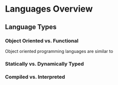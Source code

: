 # Languages Overview

## Language Types

### Object Oriented vs. Functional

Object oriented programming languages are similar to

### Statically vs. Dynamically Typed

### Compiled vs. Interpreted

###

